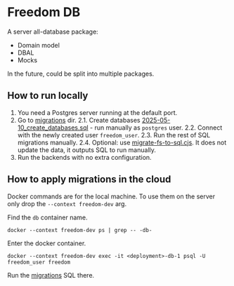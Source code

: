# Freedom DB

A server all-database package:

- Domain model
- DBAL
- Mocks

In the future, could be split into multiple packages.

## How to run locally

1. You need a Postgres server running at the default port.
2. Go to [migrations](migrations) dir.
   2.1. Create databases [2025-05-10_create_databases.sql](migrations/2025-05-10_create_databases.sql) - run manually as `postgres` user.
   2.2. Connect with the newly created user `freedom_user`.
   2.3. Run the rest of SQL migrations manually.
   2.4. Optional: use [migrate-fs-to-sql.cjs](migrations/2025-05-10_migrate-fs-to-sql.cjs). It does not update the data, it outputs SQL to run manually.
3. Run the backends with no extra configuration.

## How to apply migrations in the cloud

Docker commands are for the local machine. To use them on the server only drop the `--context freedom-dev` arg.

Find the `db` container name.

```shell
docker --context freedom-dev ps | grep -- -db-
```

Enter the docker container.

```shell
docker --context freedom-dev exec -it <deployment>-db-1 psql -U freedom_user freedom
```

Run the [migrations](migrations) SQL there.
